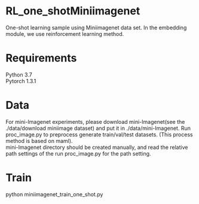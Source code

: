 # RL_one_shotMiniimagenet
One-shot learning sample using Miniimagenet data set. In the embedding module, we use reinforcement learning method.

# Requirements
Python 3.7<br>
Pytorch 1.3.1


# Data
For mini-Imagenet experiments, please download mini-Imagenet(see the ./data/download miniimage dataset) and put it in ./data/mini-Imagenet. Run proc_image.py to preprocess generate train/val/test datasets. (This process method is based on maml).
<br>mini-Imagenet directory should be created manually, and read the relative path settings of the run proc_image.py for the path setting.
 
# Train
python miniimagenet_train_one_shot.py
